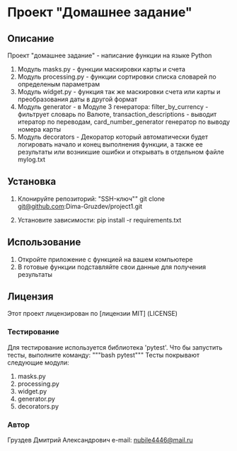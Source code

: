 # Проект "Домашнее задание"

## Описание

Проект "домашнее задание" - написание  функции на языке Python
1. Модуль masks.py - функции маскировки карты и счета
2. Модуль processing.py - функции  сортировки списка словарей по определеным параметрам
3. Модуль widget.py - функция  так же маскировки счета или карты и преобразования даты в другой формат 
4. Модуль generator - в Модуле  3 генератора: filter_by_currency - фильтрует словарь по Валюте, transaction_descriptions - выводит итератор по переводам, card_number_generator генератор по выводу номера карты  
5. Модуль decorators - Декоратор который автоматически  будет логировать начало и конец выполнения функции,
а также ее результаты или возникшие ошибки и открывать в отдельном файле mylog.txt
## Установка 

1. Клонируйте репозиторий:
"SSH-ключ""
git clone git@github.com:Dima-Gruzdev/project1.git

2. Установите зависимости:
pip install -r requirements.txt

## Использование
1.  Откройте приложение с функцией на вашем компьютере
2.  В готовые функции подставляйте свои данные для получения результаты 

## Лицензия 
Этот проект лицензирован по [лицензии MIT] (LICENSE)

### Тестирование 
Для тестирование используется библиотека 'pytest'. Что бы запустить тесты, выполните команду:
"""bash
pytest"""
Тесты покрывают следующие модули:
1. masks.py
2. processing.py
3. widget.py
4. generator.py
5. decorators.py

### Автор
Груздев Дмитрий Александрович
e-mail: nubile4446@mail.ru